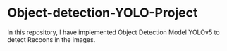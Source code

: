 # Object-detection-YOLO-Project
In this repository, I have implemented Object Detection Model YOLOv5 to detect Recoons in the images.
